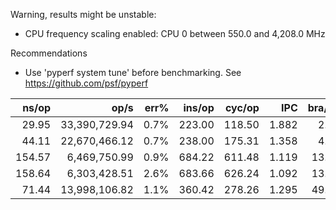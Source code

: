 Warning, results might be unstable:
* CPU frequency scaling enabled: CPU 0 between 550.0 and 4,208.0 MHz

Recommendations
* Use 'pyperf system tune' before benchmarking. See https://github.com/psf/pyperf

|               ns/op |                op/s |    err% |          ins/op |          cyc/op |    IPC |         bra/op |   miss% |     total | benchmark
|--------------------:|--------------------:|--------:|----------------:|----------------:|-------:|---------------:|--------:|----------:|:----------
|               29.95 |       33,390,729.94 |    0.7% |          223.00 |          118.50 |  1.882 |           2.00 |    0.0% |      0.01 | `wgs_gcj`
|               44.11 |       22,670,466.12 |    0.7% |          238.00 |          175.31 |  1.358 |           4.00 |    0.0% |      0.01 | `gcj_wgs`
|              154.57 |        6,469,750.99 |    0.9% |          684.22 |          611.48 |  1.119 |          13.04 |    2.3% |      0.02 | `gcj_wgs_bored`
|              158.64 |        6,303,428.51 |    2.6% |          683.66 |          626.24 |  1.092 |          13.03 |    2.3% |      0.02 | `bd_wgs_bored`
|               71.44 |       13,998,106.82 |    1.1% |          360.42 |          278.26 |  1.295 |          49.22 |    3.0% |      0.01 | `gcj_bd`
